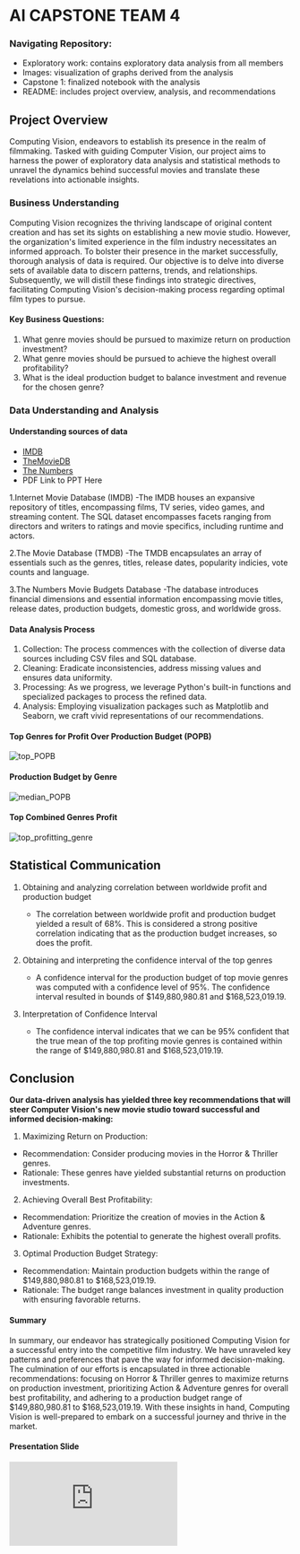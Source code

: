# AI CAPSTONE TEAM 4

### Navigating Repository:
* Exploratory work: contains exploratory data analysis from all members
* Images: visualization of graphs derived from the analysis
* Capstone 1: finalized notebook with the analysis
* README: includes project overview, analysis, and recommendations


## Project Overview

Computing Vision, endeavors to establish its presence in the realm of filmmaking. Tasked with guiding Computer Vision, our project aims to harness the power of exploratory data analysis and statistical methods to unravel the dynamics behind successful movies and translate these revelations into actionable insights.


### Business Understanding

Computing Vision recognizes the thriving landscape of original content creation and has set its sights on establishing a new movie studio. However, the organization's limited experience in the film industry necessitates an informed approach. To bolster their presence in the market successfully, thorough analysis of data is required. Our objective is to delve into diverse sets of available data to discern patterns, trends, and relationships. Subsequently, we will distill these findings into strategic directives, facilitating Computing Vision's decision-making process regarding optimal film types to pursue. 

#### Key Business Questions:
 1. What genre movies should be pursued to maximize return on production investment?
 2. What genre movies should be pursued to achieve the highest overall profitability?
 3. What is the ideal production budget to balance investment and revenue for the chosen genre? 


### Data Understanding and Analysis

#### Understanding sources of data
* [IMDB](https://www.imdb.com/)
* [TheMovieDB](https://www.themoviedb.org/)
* [The Numbers](https://www.the-numbers.com/)
* PDF Link to PPT Here 

 1.Internet Movie Database (IMDB)
  -The IMDB houses an expansive repository of titles, encompassing films, TV series, video games, and streaming content. The SQL dataset encompasses facets ranging from directors and writers to ratings and movie specifics, including runtime and actors. 
  
 2.The Movie Database (TMDB)
  -The TMDB encapsulates an array of essentials such as the genres, titles, release dates, popularity indicies, vote counts and language.
  
 3.The Numbers Movie Budgets Database
  -The database introduces financial dimensions and essential information encompassing movie titles, release dates, production budgets, domestic gross, and worldwide gross. 
  
#### Data Analysis Process

 1. Collection: The process commences with the collection of diverse data sources including CSV files and SQL database.
 2. Cleaning: Eradicate inconsistencies, address missing values and ensures data uniformity.
 3. Processing: As we progress, we leverage Python's built-in functions and specialized packages to process the refined data.
 4. Analysis: Employing visualization packages such as Matplotlib and Seaborn, we craft vivid representations of our recommendations. 


#### Top Genres for Profit Over Production Budget (POPB)
![top_POPB](https://raw.githubusercontent.com/ml-disciple/semester_1_capstone/main/images/top_POPB.svg)

#### Production Budget by Genre
![median_POPB](https://raw.githubusercontent.com/ml-disciple/semester_1_capstone/main/images/PB_distribution.svg)

#### Top Combined Genres Profit 
![top_profitting_genre](https://github.com/ml-disciple/semester_1_capstone/blob/main/images/ProfitBillions.svg)


## Statistical Communication

1. Obtaining and analyzing correlation between worldwide profit and production budget
    * The correlation between worldwide profit and production budget yielded a result of 68%. This is considered a strong positive correlation indicating that as the production budget increases, so does the profit.
    
2. Obtaining and interpreting the confidence interval of the top genres 
    * A confidence interval for the production budget of top movie genres was computed with a confidence level of 95%. The confidence interval resulted in bounds of $149,880,980.81 and $168,523,019.19.
    
3. Interpretation of Confidence Interval
    * The confidence interval indicates that we can be 95% confident that the true mean of the top profiting movie genres is contained within the range of $149,880,980.81 and $168,523,019.19.

## Conclusion

**Our data-driven analysis has yielded three key recommendations that will steer Computer Vision's new movie studio toward successful and informed decision-making:**

1. Maximizing Return on Production:
  * Recommendation: Consider producing movies in the Horror & Thriller genres.
  * Rationale: These genres have yielded substantial returns on production investments.

2. Achieving Overall Best Profitability:
  * Recommendation: Prioritize the creation of movies in the Action & Adventure genres.
  * Rationale: Exhibits the potential to generate the highest overall profits.

3. Optimal Production Budget Strategy: 
  * Recommendation: Maintain production budgets within the range of $149,880,980.81 to $168,523,019.19. 
  * Rationale: The budget range balances investment in quality production with ensuring favorable returns. 


#### Summary

In summary, our endeavor has strategically positioned Computing Vision for a successful entry into the competitive film industry. We have unraveled key patterns and preferences that pave the way for informed decision-making. The culmination of our efforts is encapsulated in three actionable recommendations: focusing on Horror & Thriller genres to maximize returns on production investment, prioritizing Action & Adventure genres for overall best profitability, and adhering to a production budget range of $149,880,980.81 to $168,523,019.19. With these insights in hand, Computing Vision is well-prepared to embark on a successful journey and thrive in the market. 


#### Presentation Slide

![presentation_slide](https://github.com/ml-disciple/semester_1_capstone/blob/main/Presentation.pdf)






